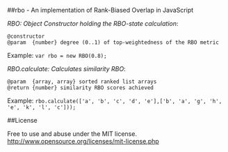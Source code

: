 ##rbo - An implementation of Rank-Biased Overlap in JavaScript

_RBO: Object Constructor holding the RBO-state calculation_:
```
@constructor
@param  {number} degree (0..1) of top-weightedness of the RBO metric
```
Example: `var rbo = new RBO(0.8);`

_RBO.calculate: Calculates similarity RBO_:
```
@param  {array, array} sorted ranked list arrays
@return {number} similarity RBO scores achieved
```
Example: `rbo.calculate(['a', 'b', 'c', 'd', 'e'],['b', 'a', 'g', 'h', 'e', 'k', 'l', 'c']));`

##License

Free to use and abuse under the MIT license.
http://www.opensource.org/licenses/mit-license.php
